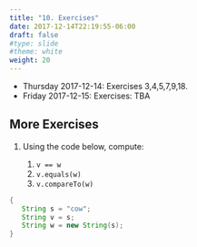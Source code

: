 ```yaml
---
title: "10. Exercises"
date: 2017-12-14T22:19:55-06:00
draft: false
#type: slide
#theme: white
weight: 20
---
```


* Thursday 2017-12-14: Exercises 3,4,5,7,9,18.
* Friday 2017-12-15: Exercises: TBA

## More Exercises

1. Using the code below, compute:

    1. `v == w`
    2. `v.equals(w)`
    3. `v.compareTo(w)`

```java
{
   String s = "cow";
   String v = s;
   String w = new String(s);
}
```

